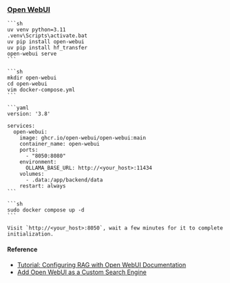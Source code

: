 ### [Open WebUI](https://github.com/open-webui/open-webui)

````{tab} uv
```sh
uv venv python=3.11
.venv\Scripts\activate.bat
uv pip install open-webui
uv pip install hf_transfer
open-webui serve
```
````

````{tab} Docker compose
```sh
mkdir open-webui
cd open-webui
vim docker-compose.yml
```

```yaml
version: '3.8'

services:
  open-webui:
    image: ghcr.io/open-webui/open-webui:main
    container_name: open-webui
    ports:
      - "8050:8080"
    environment:
      OLLAMA_BASE_URL: http://<your_host>:11434
    volumes:
      - .data:/app/backend/data
    restart: always
```

```sh
sudo docker compose up -d
```

Visit `http://<your_host>:8050`, wait a few minutes for it to complete initialization.
````

#### Reference

- [Tutorial: Configuring RAG with Open WebUI Documentation](https://docs.openwebui.com/tutorials/tips/rag-tutorial/)
- [Add Open WebUI as a Custom Search Engine](https://docs.openwebui.com/tutorials/integrations/browser-search-engine/#step-2-add-open-webui-as-a-custom-search-engine)